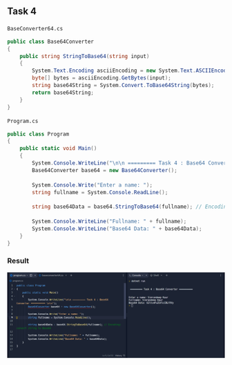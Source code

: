 ## Task 4

`BaseConverter64.cs`
```cs
public class Base64Converter
{
    public string StringToBase64(string input)
    {
        System.Text.Encoding asciiEncoding = new System.Text.ASCIIEncoding();
        byte[] bytes = asciiEncoding.GetBytes(input);
        string base64String = System.Convert.ToBase64String(bytes);
        return base64String;
    }
}

```

`Program.cs`
```cs
public class Program
{
    public static void Main()
    {
        System.Console.WriteLine("\n\n ========= Task 4 : Base64 Converter ========== \n\n");
        Base64Converter base64 = new Base64Converter();

        System.Console.Write("Enter a name: ");
        string fullname = System.Console.ReadLine();

        string base64Data = base64.StringToBase64(fullname); // Encoding: convert string to Base64

        System.Console.WriteLine("Fullname: " + fullname);
        System.Console.WriteLine("Base64 Data: " + base64Data);
    }
}

```

### Result

<div align="center">
    <img src="./../Assets/Task%20-%204.png" width="600">
</div>